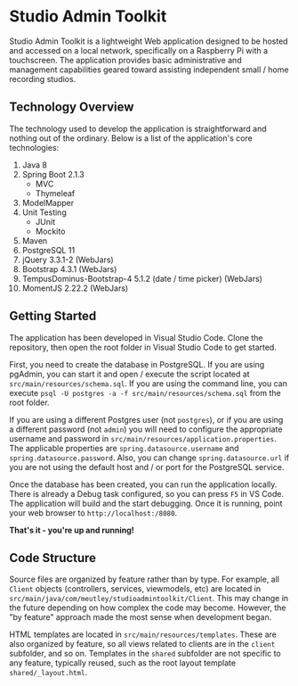 # Studio Admin Toolkit

Studio Admin Toolkit is a lightweight Web application designed to be hosted and accessed on a local network, specifically on a Raspberry Pi with a touchscreen. The application provides basic administrative and management capabilities geared toward assisting independent small / home recording studios.

## Technology Overview

The technology used to develop the application is straightforward and nothing out of the ordinary. Below is a list of the application's core technologies:

1. Java 8
2. Spring Boot 2.1.3
    - MVC
    - Thymeleaf
3. ModelMapper
4. Unit Testing
    - JUnit
    - Mockito
5. Maven
6. PostgreSQL 11
7. jQuery 3.3.1-2 (WebJars)
8. Bootstrap 4.3.1 (WebJars)
9. TempusDominus-Bootstrap-4 5.1.2 (date / time picker) (WebJars)
10. MomentJS 2.22.2 (WebJars)

## Getting Started

The application has been developed in Visual Studio Code. Clone the repository, then open the root folder in Visual Studio Code to get started.

First, you need to create the database in PostgreSQL. If you are using pgAdmin, you can start it and open / execute the script located at `src/main/resources/schema.sql`. If you are using the command line, you can execute `psql -U postgres -a -f src/main/resources/schema.sql` from the root folder.

If you are using a different Postgres user (not `postgres`), or if you are using a different password (not `admin`) you will need to configure the appropriate username and password in `src/main/resources/application.properties`. The applicable properties are `spring.datasource.username` and `spring.datasource.password`. Also, you can change `spring.datasource.url` if you are not using the default host and / or port for the PostgreSQL service.

Once the database has been created, you can run the application locally. There is already a Debug task configured, so you can press `F5` in VS Code. The application will build and the start debugging. Once it is running, point your web browser to `http://localhost:/8080`.

**That's it - you're up and running!**

## Code Structure

Source files are organized by feature rather than by type. For example, all `Client` objects (controllers, services, viewmodels, etc) are located in `src/main/java/com/meutley/studioadmintoolkit/Client`. This may change in the future depending on how complex the code may become. However, the "by feature" approach made the most sense when development began.

HTML templates are located in `src/main/resources/templates`. These are also organized by feature, so all views related to clients are in the `client` subfolder, and so on. Templates in the `shared` subfolder are not specific to any feature, typically reused, such as the root layout template `shared/_layout.html`.
